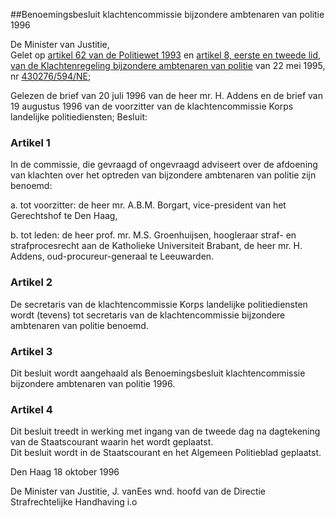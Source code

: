<meta http-equiv='Content-Type' content='text/html; charset=utf-8' />

##Benoemingsbesluit klachtencommissie bijzondere ambtenaren van politie 1996

De Minister van Justitie,  
Gelet op [artikel 62 van de Politiewet 1993](../../../../../../../../../wet/politiewet/1993/BWBR0006299/README.md) en [artikel 8, eerste en tweede lid, van de Klachtenregeling bijzondere ambtenaren van politie](../../../../../../../../../ministeriele-regeling/klachtenregeling/bijzondere/ambtenaren/van/politie/BWBR0007408/README.md) van 22 mei 1995, nr [430276/594/NE](../../../../../../../../../ministeriele-regeling/klachtenregeling/bijzondere/ambtenaren/van/politie/BWBR0007408/README.md);

Gelezen de brief van 20 juli 1996 van de heer mr. H. Addens en de brief van 19 augustus 1996 van de voorzitter van de klachtencommissie Korps landelijke politiediensten;
Besluit:    

### Artikel  1  

In de commissie, die gevraagd of ongevraagd adviseert over de afdoening van klachten over het optreden van bijzondere ambtenaren van politie zijn benoemd: 

a. tot voorzitter: de heer mr. A.B.M. Borgart, vice-president van het Gerechtshof te Den Haag,  

b. tot leden: de heer prof. mr. M.S. Groenhuijsen, hoogleraar straf- en strafprocesrecht aan de Katholieke Universiteit Brabant, de heer mr. H. Addens, oud-procureur-generaal te Leeuwarden.    

### Artikel  2  

De secretaris van de klachtencommissie Korps landelijke politiediensten wordt (tevens) tot secretaris van de klachtencommissie bijzondere ambtenaren van politie benoemd.  

### Artikel  3  

Dit besluit wordt aangehaald als Benoemingsbesluit klachtencommissie bijzondere ambtenaren van politie 1996.  

### Artikel  4  

Dit besluit treedt in werking met ingang van de tweede dag na dagtekening van de Staatscourant waarin het wordt geplaatst.  
Dit besluit wordt in de Staatscourant en het Algemeen Politieblad geplaatst.   

Den Haag 
18 oktober 1996    

De 
Minister van Justitie, 
J. vanEes
wnd. hoofd van de Directie Strafrechtelijke Handhaving i.o    
